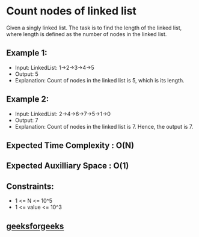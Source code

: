 # Count nodes of linked list
Given a singly linked list. The task is to find the length of the linked list, where length is defined as the number of nodes in the linked list.

## Example 1:

- Input: LinkedList: 1->2->3->4->5
- Output: 5
- Explanation: Count of nodes in the linked list is 5, which is its length.

## Example 2:

- Input: LinkedList: 2->4->6->7->5->1->0
- Output: 7
- Explanation: Count of nodes in the linked list is 7. Hence, the output is 7.

## Expected Time Complexity : O(N)

## Expected Auxilliary Space : O(1)


## Constraints:

- 1 <= N <= 10^5
- 1 <= value <= 10^3



## [ geeksforgeeks ](https://www.geeksforgeeks.org/problems/count-nodes-of-linked-list/0)